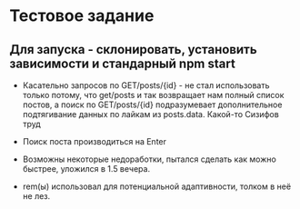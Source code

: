 # Тестовое задание

## Для запуска - склонировать, установить зависимости и стандарный npm start

* Касательно запросов по GET/posts/{id} - не стал использовать только потому, что get/posts и так возвращает нам полный список постов, а поиск по GET/posts/{id} подразумевает дополнительное подтягивание данных по лайкам из posts.data. Какой-то Сизифов труд

* Поиск поста производиться на Enter

* Возможны некоторые недоработки, пытался сделать как можно быстрее, уложился в 1.5 вечера.

* rem(ы) использовал для потенциальной адаптивности, толком в неё не лез.
